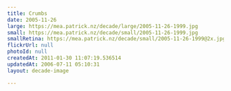 ```yaml
---
title: Crumbs
date: 2005-11-26
large: https://mea.patrick.nz/decade/large/2005-11-26-1999.jpg
small: https://mea.patrick.nz/decade/small/2005-11-26-1999.jpg
smallRetina: https://mea.patrick.nz/decade/small/2005-11-26-1999@2x.jpg
flickrUrl: null
photoId: null
createdAt: 2011-01-30 11:07:19.536514
updatedAt: 2006-07-11 05:10:31
layout: decade-image

---
```


